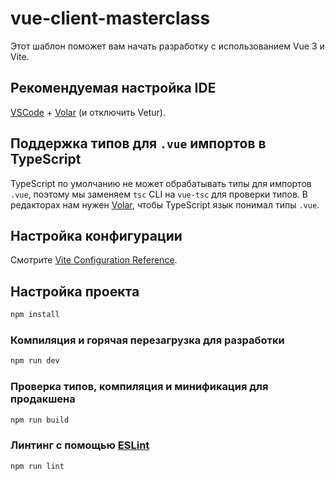 # vue-client-masterclass

Этот шаблон поможет вам начать разработку с использованием Vue 3 и Vite.

## Рекомендуемая настройка IDE

[VSCode](https://code.visualstudio.com/) + [Volar](https://marketplace.visualstudio.com/items?itemName=Vue.volar) (и отключить Vetur).

## Поддержка типов для `.vue` импортов в TypeScript

TypeScript по умолчанию не может обрабатывать типы для импортов `.vue`, поэтому мы заменяем `tsc` CLI на `vue-tsc` для проверки типов. В редакторах нам нужен [Volar](https://marketplace.visualstudio.com/items?itemName=Vue.volar), чтобы TypeScript язык понимал типы `.vue`.

## Настройка конфигурации

Смотрите [Vite Configuration Reference](https://vitejs.dev/config/).

## Настройка проекта

```sh
npm install
```

### Компиляция и горячая перезагрузка для разработки

```sh
npm run dev
```

### Проверка типов, компиляция и минификация для продакшена

```sh
npm run build
```

### Линтинг с помощью [ESLint](https://eslint.org/)

```sh
npm run lint
```
